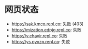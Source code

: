 # 网页状态
- https://sak.kmco.repl.co: 失败 (403)
- https://mization.edpjg.repl.co: 失败
- https://v.chavir.repl.co: 失败
- https://ys.pyxzp.repl.co: 失败
